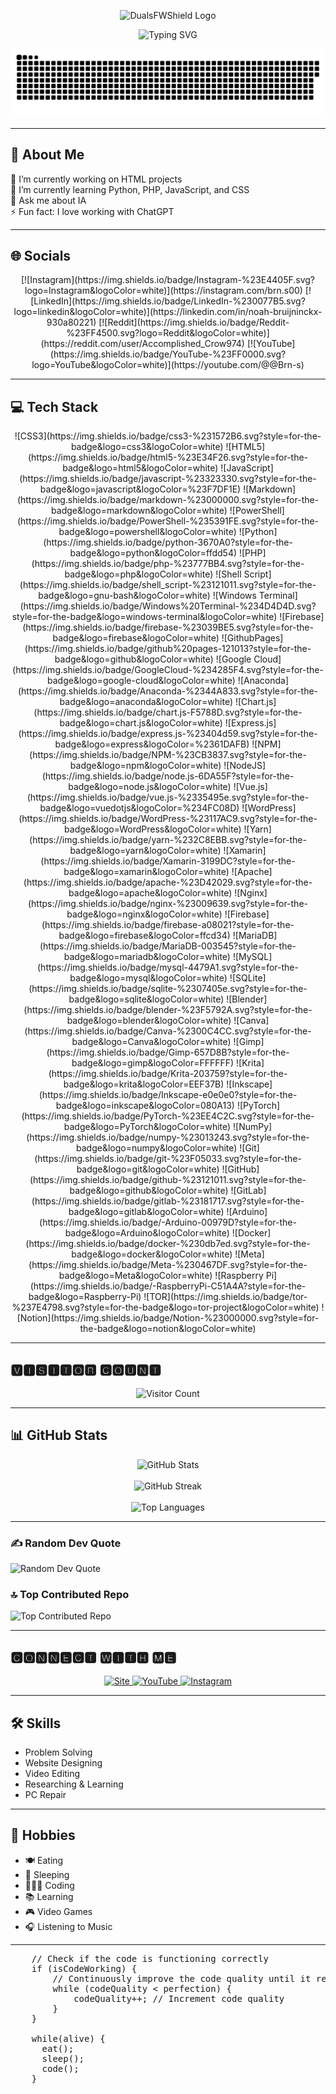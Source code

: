 <p align="center">
    <img src="https://github.com/DualsFWShield/DualsFWShield/blob/6ca9f4ab53c7c74c23089f1795d1d1eeba280229/Duals-simple.png" width="120" height="120" alt="DualsFWShield Logo">
</p>

<p align="center">
    <img src="https://readme-typing-svg.demolab.com?font=Bungee+Tint&pause=1000&color=F70000&center=true&vCenter=true&width=435&lines=Developpeur;Hacker+%C3%A9tique;Monteur+vid%C3%A9o;Designer+Web;Intelligence+Artificielle" alt="Typing SVG">
</p>

<p align="center">
    <img src="https://github.com/DualsFWShield/DualsFWShield/blob/main/contributions.svg" alt="Contributions">
</p>

---

## 💫 About Me
🔭 I’m currently working on HTML projects  
🌱 I’m currently learning Python, PHP, JavaScript, and CSS  
💬 Ask me about IA  
⚡ Fun fact: I love working with ChatGPT

---

## 🌐 Socials
<p align="center">
    [![Instagram](https://img.shields.io/badge/Instagram-%23E4405F.svg?logo=Instagram&logoColor=white)](https://instagram.com/brn.s00) 
    [![LinkedIn](https://img.shields.io/badge/LinkedIn-%230077B5.svg?logo=linkedin&logoColor=white)](https://linkedin.com/in/noah-bruijninckx-930a80221) 
    [![Reddit](https://img.shields.io/badge/Reddit-%23FF4500.svg?logo=Reddit&logoColor=white)](https://reddit.com/user/Accomplished_Crow974) 
    [![YouTube](https://img.shields.io/badge/YouTube-%23FF0000.svg?logo=YouTube&logoColor=white)](https://youtube.com/@@Brn-s) 
</p>

---

## 💻 Tech Stack
<p align="center">
    ![CSS3](https://img.shields.io/badge/css3-%231572B6.svg?style=for-the-badge&logo=css3&logoColor=white) 
    ![HTML5](https://img.shields.io/badge/html5-%23E34F26.svg?style=for-the-badge&logo=html5&logoColor=white) 
    ![JavaScript](https://img.shields.io/badge/javascript-%23323330.svg?style=for-the-badge&logo=javascript&logoColor=%23F7DF1E) 
    ![Markdown](https://img.shields.io/badge/markdown-%23000000.svg?style=for-the-badge&logo=markdown&logoColor=white) 
    ![PowerShell](https://img.shields.io/badge/PowerShell-%235391FE.svg?style=for-the-badge&logo=powershell&logoColor=white) 
    ![Python](https://img.shields.io/badge/python-3670A0?style=for-the-badge&logo=python&logoColor=ffdd54) 
    ![PHP](https://img.shields.io/badge/php-%23777BB4.svg?style=for-the-badge&logo=php&logoColor=white) 
    ![Shell Script](https://img.shields.io/badge/shell_script-%23121011.svg?style=for-the-badge&logo=gnu-bash&logoColor=white) 
    ![Windows Terminal](https://img.shields.io/badge/Windows%20Terminal-%234D4D4D.svg?style=for-the-badge&logo=windows-terminal&logoColor=white) 
    ![Firebase](https://img.shields.io/badge/firebase-%23039BE5.svg?style=for-the-badge&logo=firebase&logoColor=white) 
    ![GithubPages](https://img.shields.io/badge/github%20pages-121013?style=for-the-badge&logo=github&logoColor=white) 
    ![Google Cloud](https://img.shields.io/badge/GoogleCloud-%234285F4.svg?style=for-the-badge&logo=google-cloud&logoColor=white) 
    ![Anaconda](https://img.shields.io/badge/Anaconda-%2344A833.svg?style=for-the-badge&logo=anaconda&logoColor=white) 
    ![Chart.js](https://img.shields.io/badge/chart.js-F5788D.svg?style=for-the-badge&logo=chart.js&logoColor=white) 
    ![Express.js](https://img.shields.io/badge/express.js-%23404d59.svg?style=for-the-badge&logo=express&logoColor=%2361DAFB) 
    ![NPM](https://img.shields.io/badge/NPM-%23CB3837.svg?style=for-the-badge&logo=npm&logoColor=white) 
    ![NodeJS](https://img.shields.io/badge/node.js-6DA55F?style=for-the-badge&logo=node.js&logoColor=white) 
    ![Vue.js](https://img.shields.io/badge/vue.js-%2335495e.svg?style=for-the-badge&logo=vuedotjs&logoColor=%234FC08D) 
    ![WordPress](https://img.shields.io/badge/WordPress-%23117AC9.svg?style=for-the-badge&logo=WordPress&logoColor=white) 
    ![Yarn](https://img.shields.io/badge/yarn-%232C8EBB.svg?style=for-the-badge&logo=yarn&logoColor=white) 
    ![Xamarin](https://img.shields.io/badge/Xamarin-3199DC?style=for-the-badge&logo=xamarin&logoColor=white) 
    ![Apache](https://img.shields.io/badge/apache-%23D42029.svg?style=for-the-badge&logo=apache&logoColor=white) 
    ![Nginx](https://img.shields.io/badge/nginx-%23009639.svg?style=for-the-badge&logo=nginx&logoColor=white) 
    ![Firebase](https://img.shields.io/badge/firebase-a08021?style=for-the-badge&logo=firebase&logoColor=ffcd34) 
    ![MariaDB](https://img.shields.io/badge/MariaDB-003545?style=for-the-badge&logo=mariadb&logoColor=white) 
    ![MySQL](https://img.shields.io/badge/mysql-4479A1.svg?style=for-the-badge&logo=mysql&logoColor=white) 
    ![SQLite](https://img.shields.io/badge/sqlite-%2307405e.svg?style=for-the-badge&logo=sqlite&logoColor=white) 
    ![Blender](https://img.shields.io/badge/blender-%23F5792A.svg?style=for-the-badge&logo=blender&logoColor=white) 
    ![Canva](https://img.shields.io/badge/Canva-%2300C4CC.svg?style=for-the-badge&logo=Canva&logoColor=white) 
    ![Gimp](https://img.shields.io/badge/Gimp-657D8B?style=for-the-badge&logo=gimp&logoColor=FFFFFF) 
    ![Krita](https://img.shields.io/badge/Krita-203759?style=for-the-badge&logo=krita&logoColor=EEF37B) 
    ![Inkscape](https://img.shields.io/badge/Inkscape-e0e0e0?style=for-the-badge&logo=inkscape&logoColor=080A13) 
    ![PyTorch](https://img.shields.io/badge/PyTorch-%23EE4C2C.svg?style=for-the-badge&logo=PyTorch&logoColor=white) 
    ![NumPy](https://img.shields.io/badge/numpy-%23013243.svg?style=for-the-badge&logo=numpy&logoColor=white) 
    ![Git](https://img.shields.io/badge/git-%23F05033.svg?style=for-the-badge&logo=git&logoColor=white) 
    ![GitHub](https://img.shields.io/badge/github-%23121011.svg?style=for-the-badge&logo=github&logoColor=white) 
    ![GitLab](https://img.shields.io/badge/gitlab-%23181717.svg?style=for-the-badge&logo=gitlab&logoColor=white) 
    ![Arduino](https://img.shields.io/badge/-Arduino-00979D?style=for-the-badge&logo=Arduino&logoColor=white) 
    ![Docker](https://img.shields.io/badge/docker-%230db7ed.svg?style=for-the-badge&logo=docker&logoColor=white) 
    ![Meta](https://img.shields.io/badge/Meta-%230467DF.svg?style=for-the-badge&logo=Meta&logoColor=white) 
    ![Raspberry Pi](https://img.shields.io/badge/-RaspberryPi-C51A4A?style=for-the-badge&logo=Raspberry-Pi) 
    ![TOR](https://img.shields.io/badge/tor-%237E4798.svg?style=for-the-badge&logo=tor-project&logoColor=white) 
    ![Notion](https://img.shields.io/badge/Notion-%23000000.svg?style=for-the-badge&logo=notion&logoColor=white)
</p>

---

## 🆅🅸🆂🅸🆃🅾🆁 🅲🅾🆄🅽🆃
<p align="center">
    <img src="https://visitcount.itsvg.in/api?id=DualsFWShield&icon=2&color=4" alt="Visitor Count">
</p>

---

## 📊 GitHub Stats
<p align="center">
    <img src="https://github-readme-stats.vercel.app/api?username=DualsFWShield&theme=dark&hide_border=true&include_all_commits=true&count_private=true" alt="GitHub Stats">
    <br><br>
    <img src="https://github-readme-streak-stats.herokuapp.com/?user=DualsFWShield&theme=dark&hide_border=true" alt="GitHub Streak">
    <br><br>
    <img src="https://github-readme-stats.vercel.app/api/top-langs/?username=DualsFWShield&theme=dark&hide_border=true&include_all_commits=true&count_private=true&layout=compact" alt="Top Languages">
</p>

---

### ✍️ Random Dev Quote
![Random Dev Quote](https://quotes-github-readme.vercel.app/api?type=horizontal&theme=dark)

### 🔝 Top Contributed Repo
![Top Contributed Repo](https://github-contributor-stats.vercel.app/api?username=DualsFWShield&limit=5&theme=dark&combine_all_yearly_contributions=true)

---

## 🅲🅾🅽🅽🅴🅲🆃 🆆🅸🆃🅷 🅼🅴
<p align="center">
    <a href="https://sites.google.com/view/brn-s/" target="_blank">
        <img src="https://github.com/DualsFWShield/DualsFWShield/blob/d00a4ab12aa4ad751a4ae801cbae1891d0e74507/Brn's%202.0.png" width="40" height="40" alt="Site">
    </a>
    <a href="https://www.youtube.com/@brn-s" target="_blank">
        <img src="https://img.shields.io/youtube/channel/subscribers/UClwCIeNju1hnCj2jsWlxSdA" alt="YouTube">
    </a>
    <a href="https://www.instagram.com/brn.s00/" target="_blank">
        <img src="https://cdn-icons-png.flaticon.com/512/174/174855.png" width="40" height="40" alt="Instagram">
    </a>
</p>

---

## 🛠️ Skills
- Problem Solving
- Website Designing
- Video Editing
- Researching & Learning
- PC Repair

---

## 🎨 Hobbies
- 🍽️ Eating
- 🛌 Sleeping
- 👨🏻‍💻 Coding
- 📚 Learning
- 🎮 Video Games
- 🎧 Listening to Music

---

<pre>
    // Check if the code is functioning correctly
    if (isCodeWorking) {
        // Continuously improve the code quality until it reaches perfection
        while (codeQuality &lt; perfection) {
            codeQuality++; // Increment code quality
        }
    }
    
    while(alive) {
      eat();
      sleep();
      code();
    }
</pre>

